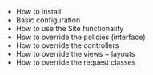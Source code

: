 - How to install
- Basic configuration
- How to use the Site functionality
- How to override the policies (interface)
- How to override the controllers
- How to override the views + layouts
- How to override the request classes